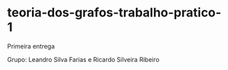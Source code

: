 # teoria-dos-grafos-trabalho-pratico-1
Primeira entrega

Grupo: Leandro Silva Farias e Ricardo Silveira Ribeiro
